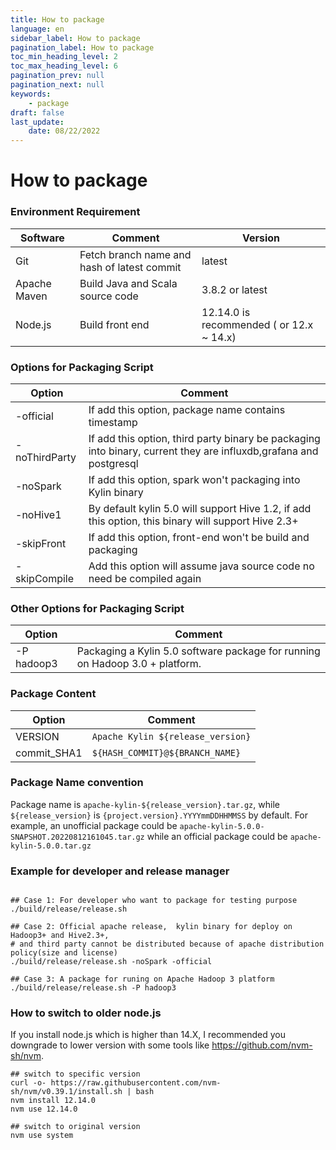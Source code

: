 ```yaml
---
title: How to package
language: en
sidebar_label: How to package
pagination_label: How to package
toc_min_heading_level: 2
toc_max_heading_level: 6
pagination_prev: null
pagination_next: null
keywords:
    - package
draft: false
last_update:
    date: 08/22/2022
---
```


# How to package

### Environment Requirement

| Software      | Comment                                      |    Version     |
|---------------| ---------------------------------------------|----------------|
| Git           |  Fetch branch name and hash of latest commit | latest         |
| Apache Maven  |  Build Java and Scala source code            | 3.8.2 or latest         |  
| Node.js       |  Build front end                             | 12.14.0 is recommended ( or 12.x ~ 14.x) |


### Options for Packaging Script

|         Option       |     Comment                                        | 
|--------------------  | ---------------------------------------------------|
| -official            | If add this option, package name contains timestamp| 
| -noThirdParty        | If add this option, third party binary be packaging into binary, current they are influxdb,grafana and postgresql |
| -noSpark             | If add this option, spark won't packaging into Kylin binary |
| -noHive1             | By default kylin 5.0 will support Hive 1.2, if add this option, this binary will support Hive 2.3+ |
| -skipFront           | If add this option, front-end won't be build and packaging |
| -skipCompile         | Add this option will assume java source code no need be compiled again |

### Other Options for Packaging Script
|         Option       |     Comment                                        | 
|--------------------  | ---------------------------------------------------|
| -P hadoop3           | Packaging a Kylin 5.0 software package for running on Hadoop 3.0 + platform.|

### Package Content

|         Option       |     Comment    | 
|--------------------  | ---------------|
| VERSION              | `Apache Kylin ${release_version}`  |
| commit_SHA1          | `${HASH_COMMIT}@${BRANCH_NAME}`    |

### Package Name convention

Package name is `apache-kylin-${release_version}.tar.gz`, while `${release_version}` is `{project.version}.YYYYmmDDHHMMSS` by default.
For example, an unofficial package could be `apache-kylin-5.0.0-SNAPSHOT.20220812161045.tar.gz` while an official package could be `apache-kylin-5.0.0.tar.gz`

### Example for developer and release manager

```shell

## Case 1: For developer who want to package for testing purpose
./build/release/release.sh 

## Case 2: Official apache release,  kylin binary for deploy on Hadoop3+ and Hive2.3+, 
# and third party cannot be distributed because of apache distribution policy(size and license)
./build/release/release.sh -noSpark -official 

## Case 3: A package for runing on Apache Hadoop 3 platform
./build/release/release.sh -P hadoop3
```

### How to switch to older node.js

If you install node.js which is higher than 14.X, I recommended you downgrade to lower version with some tools like https://github.com/nvm-sh/nvm.

```shell
## switch to specific version
curl -o- https://raw.githubusercontent.com/nvm-sh/nvm/v0.39.1/install.sh | bash
nvm install 12.14.0
nvm use 12.14.0

## switch to original version
nvm use system
```
